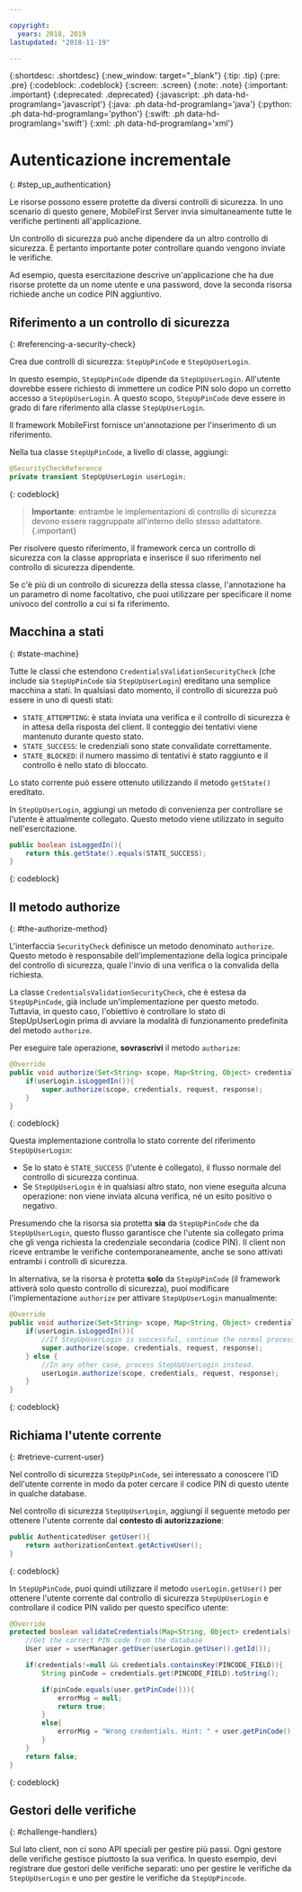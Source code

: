 ```yaml
---

copyright:
  years: 2018, 2019
lastupdated: "2018-11-19"

---
```


{:shortdesc: .shortdesc}
{:new_window: target="_blank"}
{:tip: .tip}
{:pre: .pre}
{:codeblock: .codeblock}
{:screen: .screen}
{:note: .note}
{:important: .important}
{:deprecated: .deprecated}
{:javascript: .ph data-hd-programlang='javascript'}
{:java: .ph data-hd-programlang='java'}
{:python: .ph data-hd-programlang='python'}
{:swift: .ph data-hd-programlang='swift'}
{:xml: .ph data-hd-programlang='xml'}

# Autenticazione incrementale
{: #step_up_authentication}

Le risorse possono essere protette da diversi controlli di sicurezza. In uno scenario di questo genere, MobileFirst Server invia simultaneamente tutte le verifiche pertinenti all'applicazione.

Un controllo di sicurezza può anche dipendere da un altro controllo di sicurezza. È pertanto importante poter controllare quando vengono inviate le verifiche.

Ad esempio, questa esercitazione descrive un'applicazione che ha due risorse protette da un nome utente e una password, dove la seconda risorsa richiede anche un codice PIN aggiuntivo.

## Riferimento a un controllo di sicurezza
{: #referencing-a-security-check}

Crea due controlli di sicurezza: `StepUpPinCode` e `StepUpUserLogin`. 

In questo esempio, `StepUpPinCode` dipende da `StepUpUserLogin`. All'utente dovrebbe essere richiesto di immettere un codice PIN solo dopo un corretto accesso a `StepUpUserLogin`. A questo scopo, `StepUpPinCode` deve essere in grado di fare riferimento alla classe `StepUpUserLogin`.

Il framework MobileFirst fornisce un'annotazione per l'inserimento di un riferimento.

Nella tua classe `StepUpPinCode`, a livello di classe, aggiungi:

```java
@SecurityCheckReference
private transient StepUpUserLogin userLogin;
```
{: codeblock}

>**Importante**: entrambe le implementazioni di controllo di sicurezza devono essere raggruppate all'interno dello stesso adattatore.
{.important}

Per risolvere questo riferimento, il framework cerca un controllo di sicurezza con la classe appropriata e inserisce il suo riferimento nel controllo di sicurezza dipendente.

Se c'è più di un controllo di sicurezza della stessa classe, l'annotazione ha un parametro di nome facoltativo, che puoi utilizzare per specificare il nome univoco del controllo a cui si fa riferimento.

## Macchina a stati
{: #state-machine}

Tutte le classi che estendono `CredentialsValidationSecurityCheck` (che include sia `StepUpPinCode` sia `StepUpUserLogin`) ereditano una semplice macchina a stati. In qualsiasi dato momento, il controllo di sicurezza può essere in uno di questi stati:

* `STATE_ATTEMPTING`: è stata inviata una verifica e il controllo di sicurezza è in attesa della risposta del client. Il conteggio dei tentativi viene mantenuto durante questo stato.
* `STATE_SUCCESS`: le credenziali sono state convalidate correttamente.
* `STATE_BLOCKED`: il numero massimo di tentativi è stato raggiunto e il controllo è nello stato di bloccato.

Lo stato corrente può essere ottenuto utilizzando il metodo `getState()` ereditato.

In `StepUpUserLogin`, aggiungi un metodo di convenienza per controllare se l'utente è attualmente collegato. Questo metodo viene utilizzato in seguito nell'esercitazione.

```java
public boolean isLoggedIn(){
    return this.getState().equals(STATE_SUCCESS);
}
```
{: codeblock}

## Il metodo authorize
{: #the-authorize-method}

L'interfaccia `SecurityCheck` definisce un metodo denominato `authorize`. Questo metodo è responsabile dell'implementazione della logica principale del controllo di sicurezza, quale l'invio di una verifica o la convalida della richiesta.

La classe `CredentialsValidationSecurityCheck`, che è estesa da `StepUpPinCode`, già include un'implementazione per questo metodo. Tuttavia, in questo caso, l'obiettivo è controllare lo stato di StepUpUserLogin prima di avviare la modalità di funzionamento predefinita del metodo `authorize`.

Per eseguire tale operazione, **sovrascrivi** il metodo `authorize`:

```java
@Override
public void authorize(Set<String> scope, Map<String, Object> credentials, HttpServletRequest request, AuthorizationResponse response) {
    if(userLogin.isLoggedIn()){
        super.authorize(scope, credentials, request, response);
    }
}
```
{: codeblock}

Questa implementazione controlla lo stato corrente del riferimento `StepUpUserLogin`:

* Se lo stato è `STATE_SUCCESS` (l'utente è collegato), il flusso normale del controllo di sicurezza continua.
* Se `StepUpUserLogin` è in qualsiasi altro stato, non viene eseguita alcuna operazione: non viene inviata alcuna verifica, né un esito positivo o negativo.

Presumendo che la risorsa sia protetta **sia** da `StepUpPinCode` che da `StepUpUserLogin`, questo flusso garantisce che l'utente sia collegato prima che gli venga richiesta la credenziale secondaria (codice PIN). Il client non riceve entrambe le verifiche contemporaneamente, anche se sono attivati entrambi i controlli di sicurezza.

In alternativa, se la risorsa è protetta **solo** da `StepUpPinCode` (il framework attiverà solo questo controllo di sicurezza), puoi modificare l'implementazione `authorize` per attivare `StepUpUserLogin` manualmente:

```java
@Override
public void authorize(Set<String> scope, Map<String, Object> credentials, HttpServletRequest request, AuthorizationResponse response) {
    if(userLogin.isLoggedIn()){
        //If StepUpUserLogin is successful, continue the normal processing of StepUpPinCode
        super.authorize(scope, credentials, request, response);
    } else {
        //In any other case, process StepUpUserLogin instead.
        userLogin.authorize(scope, credentials, request, response);
    }
}
```
{: codeblock}

## Richiama l'utente corrente
{: #retrieve-current-user}

Nel controllo di sicurezza `StepUpPinCode`, sei interessato a conoscere l'ID dell'utente corrente in modo da poter cercare il codice PIN di questo utente in qualche database.

Nel controllo di sicurezza `StepUpUserLogin`, aggiungi il seguente metodo per ottenere l'utente corrente dal **contesto di autorizzazione**:

```java
public AuthenticatedUser getUser(){
    return authorizationContext.getActiveUser();
}
```
{: codeblock}

In `StepUpPinCode`, puoi quindi utilizzare il metodo `userLogin.getUser()` per ottenere l'utente corrente dal controllo di sicurezza `StepUpUserLogin` e controllare il codice PIN valido per questo specifico utente:

```java
@Override
protected boolean validateCredentials(Map<String, Object> credentials) {
    //Get the correct PIN code from the database
    User user = userManager.getUser(userLogin.getUser().getId());

    if(credentials!=null && credentials.containsKey(PINCODE_FIELD)){
        String pinCode = credentials.get(PINCODE_FIELD).toString();

        if(pinCode.equals(user.getPinCode())){
            errorMsg = null;
            return true;
        }
        else{
            errorMsg = "Wrong credentials. Hint: " + user.getPinCode();
        }
    }
    return false;
}
```
{: codeblock}

## Gestori delle verifiche
{: #challenge-handlers}

Sul lato client, non ci sono API speciali per gestire più passi. Ogni gestore delle verifiche gestisce piuttosto la sua verifica. In questo esempio, devi registrare due gestori delle verifiche separati: uno per gestire le verifiche da `StepUpUserLogin` e uno per gestire le verifiche da `StepUpPincode`.
